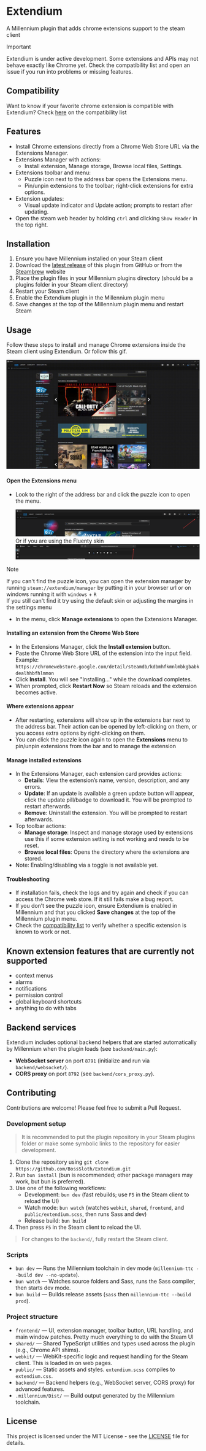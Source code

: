 # Extendium

A Millennium plugin that adds chrome extensions support to the steam client
> [!IMPORTANT]
> Extendium is under active development. Some extensions and APIs may not behave exactly like Chrome yet.
> Check the compatibility list and open an issue if you run into problems or missing features.

## Compatibility
Want to know if your favorite chrome extension is compatible with Extendium? Check [here](https://docs.google.com/spreadsheets/d/e/2PACX-1vRDoTrxtBhLurvlxZNW7vYpUtp-dU4iyRgS3GnVKjXx2seONwU_BtORtDoE8WbbrRp0-OohYI2NAM-j/pubhtml) on the compatibility list

## Features
- Install Chrome extensions directly from a Chrome Web Store URL via the Extensions Manager.
- Extensions Manager with actions:
  - Install extension, Manage storage, Browse local files, Settings.
- Extensions toolbar and menu:
  - Puzzle icon next to the address bar opens the Extensions menu.
  - Pin/unpin extensions to the toolbar; right-click extensions for extra options.
- Extension updates:
  - Visual update indicator and Update action; prompts to restart after updating.
- Open the steam web header by holding `ctrl` and clicking `Show Header` in the top right.

## Installation
1. Ensure you have Millennium installed on your Steam client
2. Download the [latest release](https://github.com/BossSloth/Extendium/releases/latest) of this plugin from GitHub or from the [Steambrew](https://steambrew.app/plugins) website
3. Place the plugin files in your Millennium plugins directory (should be a plugins folder in your Steam client directory)
4. Restart your Steam client
5. Enable the Extendium plugin in the Millennium plugin menu
6. Save changes at the top of the Millennium plugin menu and restart Steam

## Usage

Follow these steps to install and manage Chrome extensions inside the Steam client using Extendium.
Or follow this gif.

![Usage gif](images/install-extension.gif)

#### __Open the Extensions menu__
  - Look to the right of the address bar and click the puzzle icon to open the menu.

    ![Extensions puzzle icon next to the address bar](images/extension-icon.png)
    Or if you are using the Fluenty skin
    ![Extensions puzzle icon next to the address bar with Fluenty skin](images/extension-icon-fluenty.png)

> [!NOTE]
> If you can't find the puzzle icon, you can open the extension manager by running `steam://extendium/manager` by putting it in your browser url or on windows running it with `windows` + `R`  
> If you still can't find it try using the default skin or adjusting the margins in the settings menu

  - In the menu, click __Manage extensions__ to open the Extensions Manager.

#### __Installing an extension from the Chrome Web Store__
  - In the Extensions Manager, click the __Install extension__ button.
  - Paste the Chrome Web Store URL of the extension into the input field.
    Example: `https://chromewebstore.google.com/detail/steamdb/kdbmhfkmnlmbkgbabkdealhhbfhlmmon`
  - Click __Install__. You will see "Installing..." while the download completes.
  - When prompted, click __Restart Now__ so Steam reloads and the extension becomes active.

#### __Where extensions appear__
  - After restarting, extensions will show up in the extensions bar next to the address bar. Their action can be opened by left-clicking on them, or you access extra options by right-clicking on them.
  - You can click the puzzle icon again to open the __Extensions__ menu to pin/unpin extensions from the bar and to manage the extension

#### __Manage installed extensions__
  - In the Extensions Manager, each extension card provides actions:
    - __Details__: View the extension’s name, version, description, and any errors.
    - __Update__: If an update is available a green update button will appear, click the update pill/badge to download it. You will be prompted to restart afterwards.
    - __Remove__: Uninstall the extension. You will be prompted to restart afterwards.
  - Top toolbar actions:
    - __Manage storage__: Inspect and manage storage used by extensions use this if some extension setting is not working and needs to be reset.
    - __Browse local files__: Opens the directory where the extensions are stored.
  - Note: Enabling/disabling via a toggle is not available yet.

#### __Troubleshooting__
  - If installation fails, check the logs and try again and check if you can access the Chrome web store. If it still fails make a bug report.
  - If you don’t see the puzzle icon, ensure Extendium is enabled in Millennium and that you clicked __Save changes__ at the top of the Millennium plugin menu.
  - Check the [compatibility list](https://docs.google.com/spreadsheets/d/e/2PACX-1vRDoTrxtBhLurvlxZNW7vYpUtp-dU4iyRgS3GnVKjXx2seONwU_BtORtDoE8WbbrRp0-OohYI2NAM-j/pubhtml) to verify whether a specific extension is known to work or not.

## Known extension features that are currently not supported
- context menus
- alarms
- notifications
- permission control
- global keyboard shortcuts
- anything to do with tabs

## Backend services
Extendium includes optional backend helpers that are started automatically by Millennium when the plugin loads (see `backend/main.py`):
- __WebSocket server__ on port `8791` (initialize and run via `backend/websocket/`).
- __CORS proxy__ on port `8792` (see `backend/cors_proxy.py`).

## Contributing
Contributions are welcome! Please feel free to submit a Pull Request.

### Development setup
> It is recommended to put the plugin repository in your Steam plugins folder or make some symbolic links to the
> repository for easier development.

1. Clone the repository using `git clone https://github.com/BossSloth/Extendium.git`
2. Run `bun install` (bun is recommended; other package managers may work, but bun is preferred).
3. Use one of the following workflows:
   - Development: `bun dev` (fast rebuilds; use `F5` in the Steam client to reload the UI)
   - Watch mode: `bun watch` (watches `webkit`, `shared`, `frontend`, and `public/extendium.scss`, then runs Sass and dev)
   - Release build: `bun build`
4. Then press `F5` in the Steam client to reload the UI.

> For changes to the `backend/`, fully restart the Steam client.

### Scripts
- `bun dev` — Runs the Millennium toolchain in dev mode (`millennium-ttc --build dev --no-update`).
- `bun watch` — Watches source folders and Sass, runs the Sass compiler, then starts dev mode.
- `bun build` — Builds release assets (`sass` then `millennium-ttc --build prod`).

### Project structure
- `frontend/` — UI, extension manager, toolbar button, URL handling, and main window patches. Pretty much everything to do with the Steam UI
- `shared/` — Shared TypeScript utilities and types used across the plugin (e.g., Chrome API shims).
- `webkit/` — WebKit-specific logic and request handling for the Steam client. This is loaded in on web pages.
- `public/` — Static assets and styles. `extendium.scss` compiles to `extendium.css`.
- `backend/` — Backend helpers (e.g., WebSocket server, CORS proxy) for advanced features.
- `.millennium/Dist/` — Build output generated by the Millennium toolchain.

## License
This project is licensed under the MIT License - see the [LICENSE](LICENSE) file for details.
